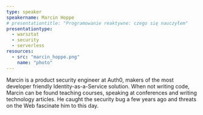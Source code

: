 ```yaml
---
type: speaker
speakername: Marcin Hoppe
# presentationtitle: "Programowanie reaktywne: czego się nauczyłem"
presentationtype: 
  - warsztat
  - security
  - serverless
resources:
  - src: "marcin_hoppe.png"
    name: "photo"
---
```


Marcin is a product security engineer at Auth0, makers of the most developer friendly Identity-as-a-Service solution. When not writing code, Marcin can be found teaching courses, speaking at conferences and writing technology articles. He caught the security bug a few years ago and threats on the Web fascinate him to this day.